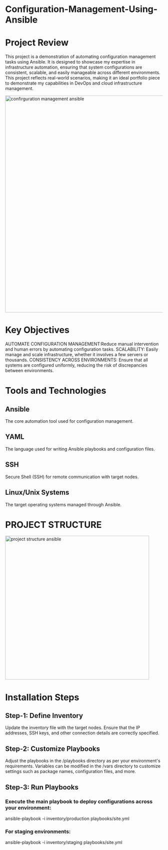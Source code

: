# Configuration-Management-Using-Ansible

# Project Review
This project is a demonstration of automating configuration management tasks using Ansible. It is designed to showcase my expertise in infrastructure automation, ensuring that system configurations are consistent, scalable, and easily manageable across different environments. This project reflects real-world scenarios, making it an ideal portfolio piece to demonstrate my capabilities in DevOps and cloud infrastructure management.

<img width="694" alt="confirguration management ansible " src="https://github.com/user-attachments/assets/6663eea4-27fb-402b-91be-4a4a3a4e38e5" />

# Key Objectives
AUTOMATE CONFIGURATION MANAGEMENT:Reduce manual intervention and human errors by automating configuration tasks.
SCALABILITY: Easily manage and scale infrastructure, whether it involves a few servers or thousands.
CONSISTENCY ACROSS ENVIRONMENTS: Ensure that all systems are configured uniformly, reducing the risk of discrepancies between environments.

# Tools and Technologies
## Ansible
The core automation tool used for configuration management.
## YAML
 The language used for writing Ansible playbooks and configuration files.
## SSH
Secure Shell (SSH) for remote communication with target nodes.
## Linux/Unix Systems
The target operating systems managed through Ansible.
 # PROJECT STRUCTURE 
 <img width="460" alt="project structure ansible" src="https://github.com/user-attachments/assets/47c58c3d-8453-4fd5-a5db-de475c49b496" />

 # Installation Steps
 ## Step-1:  Define Inventory
Update the inventory file with the target nodes. Ensure that the IP addresses, SSH keys, and other connection details are correctly specified.

## Step-2: Customize Playbooks
Adjust the playbooks in the /playbooks directory as per your environment's requirements. Variables can be modified in the /vars directory to customize settings such as package names, configuration files, and more.

## Step-3: Run Playbooks
### Execute the main playbook to deploy configurations across your environment:

ansible-playbook -i inventory/production playbooks/site.yml 

### For staging environments:
ansible-playbook -i inventory/staging playbooks/site.yml


